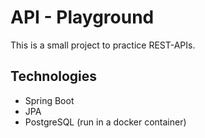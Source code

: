 ﻿# API - Playground
 This is a small project to practice REST-APIs.
 
 ## Technologies 
 - Spring Boot
 - JPA
 - PostgreSQL (run in a docker container)
